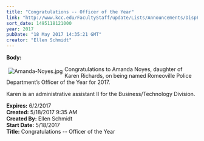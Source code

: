 ```yaml
---
title: "Congratulations -- Officer of the Year"
link: "http://www.kcc.edu/FacultyStaff/update/Lists/Announcements/DispForm.aspx?ID=2440"
sort_date: 1495118121000
year: 2017
pubDate: "18 May 2017 14:35:21 GMT"
creator: "Ellen Schmidt"
---
```


<div><b>Body:</b> <div class="ExternalClass707303518F0A45858B9553995B993FC2"><p>​<img alt="Amanda-Noyes.jpg" src="/FacultyStaff/update/Documents/Amanda-Noyes.jpg" style="vertical-align:auto;float:left;margin:5px" />Congratulations to Amanda Noyes, daughter of Karen Richards, on being named Romeoville Police Department’s Officer of the Year for 2017.</p>
<p>Karen is an administrative assistant II for the Business/Technology Division.</p></div></div>
<div><b>Expires:</b> 6/2/2017</div>
<div><b>Created:</b> 5/18/2017 9:35 AM</div>
<div><b>Created By:</b> Ellen Schmidt</div>
<div><b>Start Date:</b> 5/18/2017</div>
<div><b>Title:</b> Congratulations -- Officer of the Year</div>
